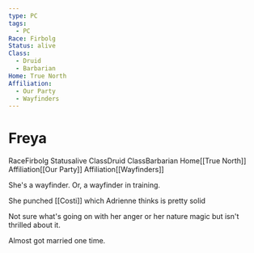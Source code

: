 ```yaml
---
type: PC
tags:
  - PC
Race: Firbolg
Status: alive
Class:
  - Druid
  - Barbarian
Home: True North
Affiliation:
  - Our Party
  - Wayfinders
---
```


# Freya
<span class="dataview inline-field"><span class="inline-field-key">Race</span><span class="inline-field-value">Firbolg</span></span>
<span class="dataview inline-field"><span class="inline-field-key">Status</span><span class="inline-field-value">alive</span></span>
<span class="dataview inline-field"><span class="inline-field-key">Class</span><span class="inline-field-value">Druid</span></span>
<span class="dataview inline-field"><span class="inline-field-key">Class</span><span class="inline-field-value">Barbarian</span></span>
<span class="dataview inline-field"><span class="inline-field-key">Home</span><span class="inline-field-value">[[True North]]</span></span>
<span class="dataview inline-field"><span class="inline-field-key">Affiliation</span><span class="inline-field-value">[[Our Party]]</span></span>
<span class="dataview inline-field"><span class="inline-field-key">Affiliation</span><span class="inline-field-value">[[Wayfinders]]</span></span>

She's a wayfinder. Or, a wayfinder in training.

She punched [[Costi]] which Adrienne thinks is pretty solid

Not sure what's going on with her anger or her nature magic but isn't thrilled about it.

Almost got married one time.
